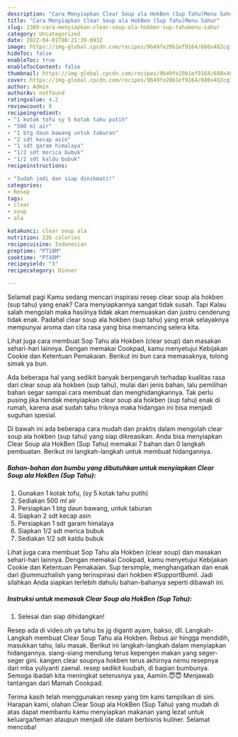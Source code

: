 ```yaml
---
description: "Cara Menyiapkan Clear Soup ala HokBen (Sup Tahu)Menu Sahur"
title: "Cara Menyiapkan Clear Soup ala HokBen (Sup Tahu)Menu Sahur"
slug: 2389-cara-menyiapkan-clear-soup-ala-hokben-sup-tahumenu-sahur
category: Uncategorized
date: 2022-04-01T08:21:39.691Z
image: https://img-global.cpcdn.com/recipes/9b49fe20b1ef9164/680x482cq70/clear-soup-ala-hokben-sup-tahu-foto-resep-utama.jpg
hideToc: false
enableToc: true
enableTocContent: false
thumbnail: https://img-global.cpcdn.com/recipes/9b49fe20b1ef9164/680x482cq70/clear-soup-ala-hokben-sup-tahu-foto-resep-utama.jpg
cover: https://img-global.cpcdn.com/recipes/9b49fe20b1ef9164/680x482cq70/clear-soup-ala-hokben-sup-tahu-foto-resep-utama.jpg
author: Admin
authorAv: notfound
ratingvalue: 4.2
reviewcount: 8
recipeingredient:
- "1 kotak tofu sy 5 kotak tahu putih"
- "500 ml air"
- "1 btg daun bawang untuk taburan"
- "2 sdt kecap asin"
- "1 sdt garam himalaya"
- "1/2 sdt merica bubuk"
- "1/2 sdt kaldu bubuk"
recipeinstructions:

- "Sudah jadi dan siap dinikmati!"
categories:
- Resep
tags:
- clear
- soup
- ala

katakunci: clear soup ala 
nutrition: 226 calories
recipecuisine: Indonesian
preptime: "PT18M"
cooktime: "PT48M"
recipeyield: "3"
recipecategory: Dinner

---
```



Selamat pagi Kamu sedang mencari inspirasi resep clear soup ala hokben (sup tahu) yang enak? Cara menyiapkannya sangat tidak susah. Tapi Kalau salah mengolah maka hasilnya tidak akan memuaskan dan justru cenderung tidak enak. Padahal clear soup ala hokben (sup tahu) yang enak selayaknya mempunyai aroma dan cita rasa yang bisa memancing selera kita.


Lihat juga cara membuat Sop Tahu ala Hokben (clear soup) dan masakan sehari-hari lainnya. Dengan memakai Cookpad, kamu menyetujui Kebijakan Cookie dan Ketentuan Pemakaian. Berikut ini bun cara memasaknya, tolong simak ya bun.

Ada beberapa hal yang sedikit banyak berpengaruh terhadap kualitas rasa dari clear soup ala hokben (sup tahu), mulai dari jenis bahan, lalu pemilihan bahan segar sampai cara membuat dan menghidangkannya. Tak perlu pusing jika hendak menyiapkan clear soup ala hokben (sup tahu) enak di rumah, karena asal sudah tahu triknya maka hidangan ini bisa menjadi suguhan spesial.


Di bawah ini ada beberapa cara mudah dan praktis dalam mengolah clear soup ala hokben (sup tahu) yang siap dikreasikan. Anda bisa menyiapkan Clear Soup ala HokBen (Sup Tahu) memakai 7 bahan dan 0 langkah pembuatan. Berikut ini langkah-langkah untuk membuat hidangannya.

<!--inarticleads1-->

##### Bahan-bahan dan bumbu yang dibutuhkan untuk menyiapkan Clear Soup ala HokBen (Sup Tahu):

1. Gunakan 1 kotak tofu, (sy 5 kotak tahu putih)
1. Sediakan 500 ml air
1. Persiapkan 1 btg daun bawang, untuk taburan
1. Siapkan 2 sdt kecap asin
1. Persiapkan 1 sdt garam himalaya
1. Siapkan 1/2 sdt merica bubuk
1. Sediakan 1/2 sdt kaldu bubuk


Lihat juga cara membuat Sop Tahu ala Hokben (clear soup) dan masakan sehari-hari lainnya. Dengan memakai Cookpad, kamu menyetujui Kebijakan Cookie dan Ketentuan Pemakaian. Sup tersimple, menghangatkan dan enak dari @ummuzhalish yang terinspirasi dari hokben #SupportBumil. Jadi silahkan Anda siapkan terlebih dahulu bahan-bahanya seperti dibawah ini. 

<!--inarticleads2-->

##### Instruksi untuk memasak Clear Soup ala HokBen (Sup Tahu):


1. Selesai dan siap dihidangkan!

Resep ada di video.oh ya tahu bs jg diganti ayam, bakso, dll. Langkah-Langkah membuat Clear Soup Tahu ala Hokben. Rebus air hingga mendidih, masukkan tahu, lalu masak. Berikut ini langkah-langkah dalam menyiapkan hidangannya. siang-siang mendung terus kepengen makan yang seger-seger gini. kangen clear soupnya hokben terus akhirnya nemu resepnya dari mba yuliyanti zaenal. resep sedikit kuubah, di bagian bumbunya. Semoga ibadah kita meningkat seterusnya yaa, Aamiin.😇😇 Menjawab tantangan dari Mamah Cookpad. 

Terima kasih telah menggunakan resep yang tim kami tampilkan di sini. Harapan kami, olahan Clear Soup ala HokBen (Sup Tahu) yang mudah di atas dapat membantu kamu menyiapkan makanan yang lezat untuk keluarga/teman ataupun menjadi ide dalam berbisnis kuliner. Selamat mencoba!
